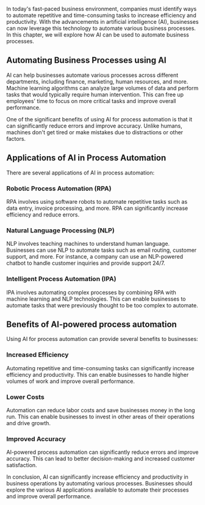 
In today's fast-paced business environment, companies must identify ways to automate repetitive and time-consuming tasks to increase efficiency and productivity. With the advancements in artificial intelligence (AI), businesses can now leverage this technology to automate various business processes. In this chapter, we will explore how AI can be used to automate business processes.

Automating Business Processes using AI
--------------------------------------

AI can help businesses automate various processes across different departments, including finance, marketing, human resources, and more. Machine learning algorithms can analyze large volumes of data and perform tasks that would typically require human intervention. This can free up employees' time to focus on more critical tasks and improve overall performance.

One of the significant benefits of using AI for process automation is that it can significantly reduce errors and improve accuracy. Unlike humans, machines don't get tired or make mistakes due to distractions or other factors.

Applications of AI in Process Automation
----------------------------------------

There are several applications of AI in process automation:

### Robotic Process Automation (RPA)

RPA involves using software robots to automate repetitive tasks such as data entry, invoice processing, and more. RPA can significantly increase efficiency and reduce errors.

### Natural Language Processing (NLP)

NLP involves teaching machines to understand human language. Businesses can use NLP to automate tasks such as email routing, customer support, and more. For instance, a company can use an NLP-powered chatbot to handle customer inquiries and provide support 24/7.

### Intelligent Process Automation (IPA)

IPA involves automating complex processes by combining RPA with machine learning and NLP technologies. This can enable businesses to automate tasks that were previously thought to be too complex to automate.

Benefits of AI-powered process automation
-----------------------------------------

Using AI for process automation can provide several benefits to businesses:

### Increased Efficiency

Automating repetitive and time-consuming tasks can significantly increase efficiency and productivity. This can enable businesses to handle higher volumes of work and improve overall performance.

### Lower Costs

Automation can reduce labor costs and save businesses money in the long run. This can enable businesses to invest in other areas of their operations and drive growth.

### Improved Accuracy

AI-powered process automation can significantly reduce errors and improve accuracy. This can lead to better decision-making and increased customer satisfaction.

In conclusion, AI can significantly increase efficiency and productivity in business operations by automating various processes. Businesses should explore the various AI applications available to automate their processes and improve overall performance.
